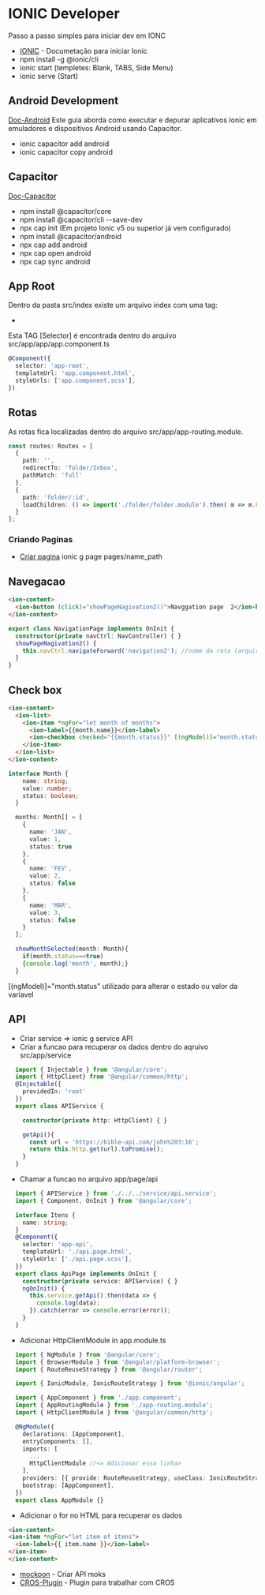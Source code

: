 # IONIC Developer
Passo a passo simples para iniciar dev em IONC

- [IONIC](https://ionicframework.com/docs/intro/cli) - Documetação para iniciar Ionic
- npm install -g @ionic/cli
- ionic start (templetes: Blank, TABS, Side Menu)
- ionic serve (Start)

## Android Development

[Doc-Android](https://ionicframework.com/docs/developing/android) Este guia aborda como executar e depurar aplicativos Ionic em emuladores e dispositivos Android usando Capacitor. 
- ionic capacitor add android
- ionic capacitor copy android

## Capacitor

[Doc-Capacitor](https://capacitorjs.com/docs/getting-started)

- npm install @capacitor/core
- npm install @capacitor/cli --save-dev
- npx cap init (Em projeto Ionic v5 ou superior já vem configurado)
- npm install @capacitor/android
- npx cap add android
- npx cap open android
- npx cap sync android

## App Root

Dentro da pasta src/index existe um arquivo index com uma tag: 
- <app-root></app-root>

Esta TAG [Selector] é encontrada dentro do arquivo src/app/app/app.component.ts

```TypeScript 
@Component({
  selector: 'app-root',
  templateUrl: 'app.component.html',
  styleUrls: ['app.component.scss'],
})
```

## Rotas 

As rotas fica localizadas dentro do arquivo src/app/app-routing.module.

```TypeScript
const routes: Routes = [
  {
    path: '',
    redirectTo: 'folder/Inbox',
    pathMatch: 'full'
  },
  {
    path: 'folder/:id',
    loadChildren: () => import('./folder/folder.module').then( m => m.FolderPageModule)
  }
];
```

### Criando Paginas

- [Criar pagina](https://ionicframework.com/docs/cli/commands/generate) ionic g page pages/name_path


## Navegacao

```html
<ion-content>
  <ion-button (click)="showPageNagivation2()">Navggation page  2</ion-button>
</ion-content>
```

```typescript
export class NavigationPage implements OnInit {
  constructor(private navCtrl: NavController) { }
  showPageNagivation2() {
    this.navCtrl.navigateForward('navigation2'); //nome da rota (arquivo app.routing.module)
  }
}
```

## Check box

```html
<ion-content>
  <ion-list>
    <ion-item *ngFor="let month of months">
      <ion-label>{{month.name}}</ion-label>
      <ion-checkbox checked="{{month.status}}" [(ngModel)]="month.status"></ion-checkbox>
    </ion-item>
  </ion-list>
</ion-content>
```

```typescript
interface Month {
    name: string;
    value: number;
    status: boolean;
  }

  months: Month[] = [
    {
      name: 'JAN',
      value: 1,
      status: true
    },
    {
      name: 'FEV',
      value: 2,
      status: false
    },
    {
      name: 'MAR',
      value: 3,
      status: false
    }
  ];

  showMonthSelected(month: Month){
    if(month.status===true)
    {console.log('month', month);}
  }
```

[(ngModel)]="month.status" utilizado para alterar o estado ou valor da variavel


## API

- Criar service => ionic g service API
- Criar a funcao para recuperar os dados dentro do aqruivo src/app/service
```typescript
  import { Injectable } from '@angular/core';
  import { HttpClient} from '@angular/common/http';
  @Injectable({
    providedIn: 'root'
  })
  export class APIService {

    constructor(private http: HttpClient) { }

    getApi(){
      const url = 'https://bible-api.com/john%203:16';
      return this.http.get(url).toPromise();
    }
  }
```
- Chamar a funcao no arquivo app/page/api
```typescript
  import { APIService } from './../../service/api.service';
  import { Component, OnInit } from '@angular/core';

  interface Itens {
    name: string;
  }
  @Component({
    selector: 'app-api',
    templateUrl: './api.page.html',
    styleUrls: ['./api.page.scss'],
  })
  export class ApiPage implements OnInit {
    constructor(private service: APIService) { }
    ngOnInit() {
      this.service.getApi().then(data => {
        console.log(data);
      }).catch(error => console.error(error));
    }
  }

```

- Adicionar HttpClientModule in app.module.ts
```typescript
  import { NgModule } from '@angular/core';
  import { BrowserModule } from '@angular/platform-browser';
  import { RouteReuseStrategy } from '@angular/router';

  import { IonicModule, IonicRouteStrategy } from '@ionic/angular';

  import { AppComponent } from './app.component';
  import { AppRoutingModule } from './app-routing.module';
  import { HttpClientModule } from '@angular/common/http';

  @NgModule({
    declarations: [AppComponent],
    entryComponents: [],
    imports: [
      ...
      HttpClientModule //<= Adicionar essa linha>
    ],
    providers: [{ provide: RouteReuseStrategy, useClass: IonicRouteStrategy }],
    bootstrap: [AppComponent],
  })
  export class AppModule {}
```
- Adicionar o for no HTML para recuperar os dados
```html
<ion-content>
<ion-item *ngFor="let item of itens">
  <ion-label>{{ item.name }}</ion-label>
</ion-item>
</ion-content>
```

- [mockoon](https://mockoon.com/) - Criar API moks
- [CROS-Plugin](https://www.youtube.com/watch?v=KruSUqLdxQA) - Plugin para trabalhar com CROS



